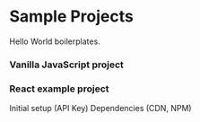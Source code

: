 # Sample Projects
Hello World boilerplates.

### Vanilla JavaScript project

### React example project
Initial setup (API Key)
Dependencies (CDN, NPM)
